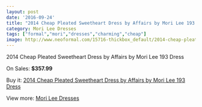 ```yaml
---
layout: post
date: '2016-09-24'
title: "2014 Cheap Pleated Sweetheart Dress by Affairs by Mori Lee 193 Dress"
category: Mori Lee Dresses
tags: ["formal","mori","dresses","charming","cheap"]
image: http://www.neoformal.com/15716-thickbox_default/2014-cheap-pleated-sweetheart-dress-by-affairs-by-mori-lee-193-dress.jpg
---
```

2014 Cheap Pleated Sweetheart Dress by Affairs by Mori Lee 193 Dress

On Sales: **$357.99**
<a href="https://www.neoformal.com/en/mori-lee-dresses-2014/5273-2014-cheap-pleated-sweetheart-dress-by-affairs-by-mori-lee-193-dress.html"><amp-img layout="responsive" width="600" height="600" src="//www.neoformal.com/15716-thickbox_default/2014-cheap-pleated-sweetheart-dress-by-affairs-by-mori-lee-193-dress.jpg" alt="2014 Cheap Pleated Sweetheart Dress by Affairs by Mori Lee 193 Dress 0" /></a>
<a href="https://www.neoformal.com/en/mori-lee-dresses-2014/5273-2014-cheap-pleated-sweetheart-dress-by-affairs-by-mori-lee-193-dress.html"><amp-img layout="responsive" width="600" height="600" src="//www.neoformal.com/15717-thickbox_default/2014-cheap-pleated-sweetheart-dress-by-affairs-by-mori-lee-193-dress.jpg" alt="2014 Cheap Pleated Sweetheart Dress by Affairs by Mori Lee 193 Dress 1" /></a>
<a href="https://www.neoformal.com/en/mori-lee-dresses-2014/5273-2014-cheap-pleated-sweetheart-dress-by-affairs-by-mori-lee-193-dress.html"><amp-img layout="responsive" width="600" height="600" src="//www.neoformal.com/15718-thickbox_default/2014-cheap-pleated-sweetheart-dress-by-affairs-by-mori-lee-193-dress.jpg" alt="2014 Cheap Pleated Sweetheart Dress by Affairs by Mori Lee 193 Dress 2" /></a>
<a href="https://www.neoformal.com/en/mori-lee-dresses-2014/5273-2014-cheap-pleated-sweetheart-dress-by-affairs-by-mori-lee-193-dress.html"><amp-img layout="responsive" width="600" height="600" src="//www.neoformal.com/15719-thickbox_default/2014-cheap-pleated-sweetheart-dress-by-affairs-by-mori-lee-193-dress.jpg" alt="2014 Cheap Pleated Sweetheart Dress by Affairs by Mori Lee 193 Dress 3" /></a>
<a href="https://www.neoformal.com/en/mori-lee-dresses-2014/5273-2014-cheap-pleated-sweetheart-dress-by-affairs-by-mori-lee-193-dress.html"><amp-img layout="responsive" width="600" height="600" src="//www.neoformal.com/15720-thickbox_default/2014-cheap-pleated-sweetheart-dress-by-affairs-by-mori-lee-193-dress.jpg" alt="2014 Cheap Pleated Sweetheart Dress by Affairs by Mori Lee 193 Dress 4" /></a>

Buy it: [2014 Cheap Pleated Sweetheart Dress by Affairs by Mori Lee 193 Dress](https://www.neoformal.com/en/mori-lee-dresses-2014/5273-2014-cheap-pleated-sweetheart-dress-by-affairs-by-mori-lee-193-dress.html "2014 Cheap Pleated Sweetheart Dress by Affairs by Mori Lee 193 Dress")

View more: [Mori Lee Dresses](https://www.neoformal.com/en/62-mori-lee-dresses-2014 "Mori Lee Dresses")